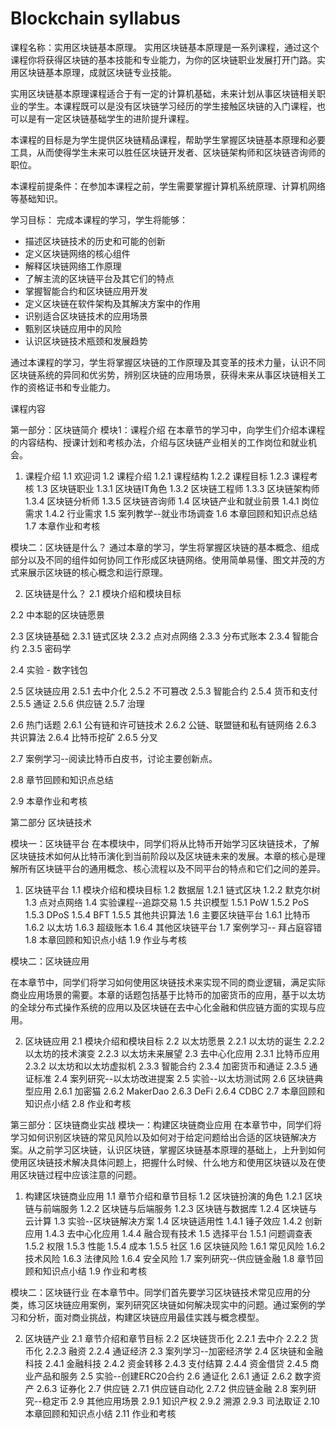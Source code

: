 # Blockchain syllabus

课程名称：实用区块链基本原理。
实用区块链基本原理是一系列课程，通过这个课程你将获得区块链的基本技能和专业能力，为你的区块链职业发展打开门路。实用区块链基本原理，成就区块链专业技能。

实用区块链基本原理课程适合于有一定的计算机基础，未来计划从事区块链相关职业的学生。本课程既可以是没有区块链学习经历的学生接触区块链的入门课程，也可以是有一定区块链基础学生的进阶提升课程。

本课程的目标是为学生提供区块链精品课程，帮助学生掌握区块链基本原理和必要工具，从而使得学生未来可以胜任区块链开发者、区块链架构师和区块链咨询师的职位。

本课程前提条件：在参加本课程之前，学生需要掌握计算机系统原理、计算机网络等基础知识。

学习目标：
完成本课程的学习，学生将能够：
- 描述区块链技术的历史和可能的创新
- 定义区块链网络的核心组件
- 解释区块链网络工作原理
- 了解主流的区块链平台及其它们的特点
- 掌握智能合约和区块链应用开发
- 定义区块链在软件架构及其解决方案中的作用
- 识别适合区块链技术的应用场景
- 甄别区块链应用中的风险
- 认识区块链技术瓶颈和发展趋势

通过本课程的学习，学生将掌握区块链的工作原理及其变革的技术力量，认识不同区块链系统的异同和优劣势，辨别区块链的应用场景，获得未来从事区块链相关工作的资格证书和专业能力。

课程内容

第一部分：区块链简介
模块1：课程介绍
在本章节的学习中，向学生们介绍本课程的内容结构、授课计划和考核办法，介绍与区块链产业相关的工作岗位和就业机会。

1. 课程介绍
1.1 欢迎词
1.2 课程介绍
1.2.1 课程结构
1.2.2 课程目标
1.2.3 课程考核
1.3 区块链职业
1.3.1 区块链IT角色
1.3.2 区块链工程师
1.3.3 区块链架构师
1.3.4 区块链分析师
1.3.5 区块链咨询师
1.4 区块链产业和就业前景
1.4.1 岗位需求
1.4.2 行业需求
1.5 案列教学--就业市场调查
1.6 本章回顾和知识点总结
1.7 本章作业和考核

模块二：区块链是什么？
通过本章的学习，学生将掌握区块链的基本概念、组成部分以及不同的组件如何协同工作形成区块链网络。使用简单易懂、图文并茂的方式来展示区块链的核心概念和运行原理。

2. 区块链是什么？
2.1 模块介绍和模块目标

2.2 中本聪的区块链愿景

2.3 区块链基础
2.3.1 链式区块
2.3.2 点对点网络
2.3.3 分布式账本
2.3.4 智能合约
2.3.5 密码学

2.4 实验 - 数字钱包

2.5 区块链应用
2.5.1 去中介化
2.5.2 不可篡改
2.5.3 智能合约
2.5.4 货币和支付
2.5.5 通证
2.5.6 供应链
2.5.7 治理

2.6 热门话题
2.6.1 公有链和许可链技术
2.6.2 公链、联盟链和私有链网络
2.6.3 共识算法
2.6.4 比特币挖矿
2.6.5 分叉

2.7 案例学习--阅读比特币白皮书，讨论主要创新点。

2.8 章节回顾和知识点总结

2.9 本章作业和考核

第二部分 区块链技术

模块一：区块链平台
在本模块中，同学们将从比特币开始学习区块链技术，了解区块链技术如何从比特币演化到当前阶段以及区块链未来的发展。本章的核心是理解所有区块链平台的通用概念、核心流程以及不同平台的特点和它们之间的差异。

1. 区块链平台
1.1 模块介绍和模块目标
1.2 数据层
1.2.1 链式区块
1.2.2 默克尔树
1.3 点对点网络
1.4 实验课程--追踪交易
1.5 共识模型
1.5.1 PoW
1.5.2 PoS
1.5.3 DPoS
1.5.4 BFT
1.5.5 其他共识算法
1.6 主要区块链平台
1.6.1 比特币
1.6.2 以太坊
1.6.3 超级账本
1.6.4 其他区块链平台
1.7 案例学习-- 拜占庭容错
1.8 本章回顾和知识点小结
1.9 作业与考核

模块二：区块链应用

在本章节中，同学们将学习如何使用区块链技术来实现不同的商业逻辑，满足实际商业应用场景的需要。本章的话题包括基于比特币的加密货币的应用，基于以太坊的全球分布式操作系统的应用以及区块链在去中心化金融和供应链方面的实现与应用。

2. 区块链应用
2.1 模块介绍和模块目标
2.2 以太坊愿景
2.2.1 以太坊的诞生
2.2.2 以太坊的技术演变
2.2.3 以太坊未来展望
2.3 去中心化应用
2.3.1 比特币应用
2.3.2 以太坊和以太坊虚拟机
2.3.3 智能合约
2.3.4 加密货币和通证
2.3.5 通证标准
2.4 案列研究--以太坊改进提案
2.5 实验--以太坊测试网
2.6 区块链典型应用
2.6.1 加密猫
2.6.2 MakerDao
2.6.3 DeFi
2.6.4 CDBC
2.7 本章回顾和知识点小结
2.8 作业和考核

第三部分：区块链商业实战
模块一：构建区块链商业应用
在本章节中，同学们将学习如何识别区块链的常见风险以及如何对于给定问题给出合适的区块链解决方案。从之前学习区块链，认识区块链，掌握区块链基本原理的基础上，上升到如何使用区块链技术解决具体问题上，把握什么时候、什么地方和使用区块链以及在使用区块链过程中应该注意的问题。

1. 构建区块链商业应用
1.1 章节介绍和章节目标
1.2 区块链扮演的角色
1.2.1 区块链与前端服务
1.2.2 区块链与后端服务
1.2.3 区块链与数据库
1.2.4 区块链与云计算
1.3 实验--区块链解决方案
1.4 区块链适用性
1.4.1 锤子效应
1.4.2 创新应用
1.4.3 去中心化应用
1.4.4 融合现有技术
1.5 选择平台
1.5.1 问题调查表
1.5.2 权限
1.5.3 性能
1.5.4 成本
1.5.5 社区
1.6 区块链风险
1.6.1 常见风险
1.6.2 技术风险
1.6.3 法律风险
1.6.4 安全风险
1.7 案列研究--供应链金融
1.8 章节回顾和知识点小结
1.9 作业和考核

模块二：区块链行业
在本章节中。同学们首先要学习区块链技术常见应用的分类，练习区块链应用案例，案列研究区块链如何解决现实中的问题。通过案例的学习和分析，面对商业挑战，构建区块链应用最佳实践与概念模型。

2. 区块链产业
2.1 章节介绍和章节目标
2.2 区块链货币化
2.2.1 去中介
2.2.2 货币化
2.2.3 融资
2.2.4 通证经济
2.3 案列学习--加密经济学
2.4 区块链和金融科技
2.4.1 金融科技
2.4.2 资金转移
2.4.3 支付结算
2.4.4 资金借贷
2.4.5 商业产品和服务
2.5 实验--创建ERC20合约
2.6 通证化
2.6.1 通证
2.6.2 数字资产
2.6.3 证券化
2.7 供应链
2.7.1 供应链自动化
2.7.2 供应链金融
2.8 案列研究--稳定币
2.9 其他应用场景
2.9.1 知识产权
2.9.2 溯源
2.9.3 司法取证
2.10 本章回顾和知识点小结
2.11 作业和考核
